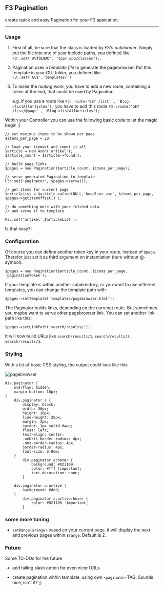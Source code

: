 ## F3 Pagination

create quick and easy Pagination for your F3 appication.

***

### Usage

1.	First of all, be sure that the class is loaded by F3's *autoloader*. Simply put the file into one of your include paths, you defined like `F3::set('AUTOLOAD', 'app/;app/classes');`.

2.	Pagination uses a *template file* to generate the pagebrowser. Put this template in your GUI folder, you defined like `F3::set('GUI','templates/')`

3.	To make the *routing* work, you have to add a new route, containing a token at the end, that could be used by Pagination. 
	
	e.g. if you use a route like `F3::route('GET /list' , 'Blog->listAllArticles');` 
	you have to add this route `F3::route('GET /list/@page' , 'Blog->listAllArticles');`


Within your Controller you can use the following basic code to let the magic begin ;)

	// set maximus items to be shown per page
	$items_per_page = 20;

	// load your itemset and count it all
	$article = new Axon('artikel');
	$article_count = $article->found();

	// build page links
	$pages = new Pagination($article_count, $items_per_page);
	
	// serve generated Pagination to template
	F3::set('paginator', $pages->serve());

	// get items for current page
	$articleList = $article->afind(NULL,'headline asc', $items_per_page, $pages->getItemOffset() );
	
	// do something more with your fetched data
	// and serve it to template
	
	F3::set('artikel',$articleList );

	
Is that easy?!

### Configuration

Of course you can define another token key in your route, instead of `@page`. Therefor just set it as third argument on instantiation (here without @-symbol).

	$pages = new Pagination($article_count, $items_per_page, 'paginationToken');

If your template is within another subdirectory, or you want to use different templates, you can change the template path with:

	$pages->setTemplate('templates/pagebrowser.html');
	
The Paginator builds links, depending on the currenct route. But sometimes you maybe want to serve other pagebrowser link. You can set another link path like this:

	$pages->setLinkPath('search/results/');
	
It will now build URLs like `search/results/1`, `search/results/2`, `search/results/3`.


### Styling

With a bit of basic CSS styling, the output could look like this:

![pagebrowser](http://img7.imagebanana.com/img/4j8o59n4/pagebrowser.png)

	div.paginator {
		overflow: hidden;
		margin-bottom: 10px;
	}
		div.paginator a {
			display: block;
			width: 30px;
			height: 20px;
			line-height: 20px;
			margin: 2px;
			border: 1px solid #aaa;
			float: left;
			text-align: center;
			-webkit-border-radius: 4px; 
			-moz-border-radius: 4px; 
			border-radius: 4px;  
			font-size: 0.8em;
		}			
			div.paginator a:hover {
				background: #821109;
				color: #fff !important;
				text-decoration: none;
			}
			
		div.paginator a.active {
			background: #ddd;
		}
			div.paginator a.active:hover {
				color: #821109 !important;			
			}


### some more tuning

-	`setRange($range)`
	based on your current page, it will display the next and previous pages within `$range`. Default is 2. 


### Future

Some TO-DOs for the future

- add tailing slash option for even nicer URLs

- create pagination within template, using own `<paginate>`-TAG. Sounds nice, isn't it? ;)
